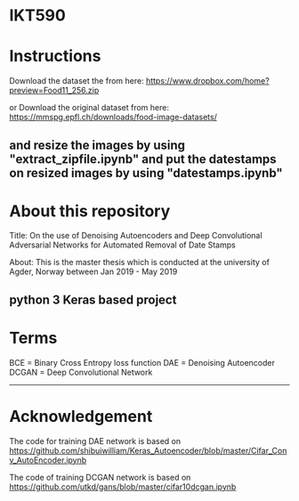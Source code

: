 # IKT590
# Instructions 
Download the dataset the from here: https://www.dropbox.com/home?preview=Food11_256.zip

or Download the original dataset from here: https://mmspg.epfl.ch/downloads/food-image-datasets/

and resize the images by using "extract_zipfile.ipynb" and put the datestamps on 
resized images by using "datestamps.ipynb"
-----------------------------------------------------------------------------------------------------------------------
# About this repository 

Title: On the use of Denoising Autoencoders and Deep Convolutional 
Adversarial Networks for Automated Removal of Date Stamps

About: This is the master thesis which is conducted at the university of Agder, Norway 
between Jan 2019 - May 2019

python 3 
Keras based project 
-----------------------------------------------------------------------------------------------------------------------
# Terms  
BCE = Binary Cross Entropy loss function 
DAE = Denoising Autoencoder 
DCGAN = Deep Convolutional Network 

-----------------------------------------------------------------------------------------------------------------------
# Acknowledgement 
The code for training DAE network is based on https://github.com/shibuiwilliam/Keras_Autoencoder/blob/master/Cifar_Conv_AutoEncoder.ipynb

The code of training DCGAN network is based on https://github.com/utkd/gans/blob/master/cifar10dcgan.ipynb




